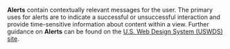 <!-- Headers start with h5 ##### -->

**Alerts** contain contextually relevant messages for the user. The primary uses for alerts are to indicate a successful or unsuccessful interaction and provide time-sensitive information about content within a view. Further guidance on **Alerts** can be found on the <a href="https://designsystem.digital.gov/components/alert/" target="_blank" rel="noopener nofollow">U.S. Web Design System (USWDS) site</a>.